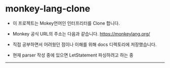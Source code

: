 # monkey-lang-clone 
- 이 프로젝트는 Mokey언어인 인터프리터를 Clone 합니다.
- Monkey 공식 URL의 주소는 다음과 같습니다. https://monkeylang.org/

- 직접 공부하면서 어려웠던 점이나 이해를 위해 docs 디렉토리에 저장했습니다.
- 현재 parser 작성 중에 있으면 LetStatement 파싱하려고 하는 중

---
